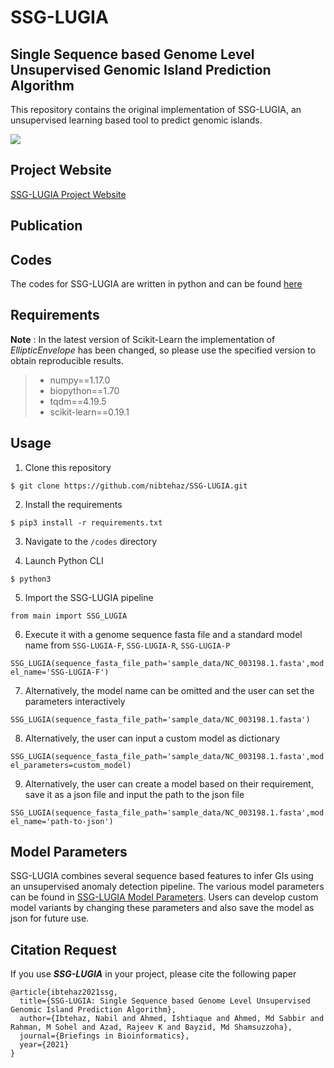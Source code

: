 # SSG-LUGIA
## Single Sequence based Genome Level Unsupervised Genomic Island Prediction Algorithm

This repository contains the original implementation of SSG-LUGIA, an unsupervised learning based tool to predict genomic islands.

<a href="https://colab.research.google.com/drive/1sT7jEKJMgDVCHjkxX1vt-utx9GyoU7cY?usp=sharing" target="_blank"><img src="https://colab.research.google.com/assets/colab-badge.svg"></a>



## Project Website

[SSG-LUGIA Project Website](https://nibtehaz.github.io/SSG-LUGIA)

## Publication

## Codes

The codes for SSG-LUGIA are written in python and can be found [here](https://github.com/nibtehaz/SSG-LUGIA/tree/master/codes)


## Requirements

**Note** : In the latest version of Scikit-Learn the implementation of *EllipticEnvelope* has been changed, so please use the specified version to obtain reproducible results.

> * numpy==1.17.0
> * biopython==1.70
> * tqdm==4.19.5
> * scikit-learn==0.19.1


## Usage

1. Clone this repository

```$ git clone https://github.com/nibtehaz/SSG-LUGIA.git```

2. Install the requirements

```$ pip3 install -r requirements.txt```

3. Navigate to the ```/codes``` directory

4. Launch Python CLI

``` $ python3 ```

5. Import the SSG-LUGIA pipeline

```from main import SSG_LUGIA```

6. Execute it with a genome sequence fasta file and a standard model name from ```SSG-LUGIA-F```, ```SSG-LUGIA-R```, ```SSG-LUGIA-P```


```SSG_LUGIA(sequence_fasta_file_path='sample_data/NC_003198.1.fasta',model_name='SSG-LUGIA-F')```

7. Alternatively, the model name can be omitted and the user can set the parameters interactively

```SSG_LUGIA(sequence_fasta_file_path='sample_data/NC_003198.1.fasta')```

8. Alternatively, the user can input a custom model as dictionary

```SSG_LUGIA(sequence_fasta_file_path='sample_data/NC_003198.1.fasta',model_parameters=custom_model)```

9. Alternatively, the user can create a model based on their requirement, save it as a json file and input the path to the json file

```SSG_LUGIA(sequence_fasta_file_path='sample_data/NC_003198.1.fasta',model_name='path-to-json')```


## Model Parameters

SSG-LUGIA combines several sequence based features to infer GIs using an unsupervised anomaly detection pipeline. The various model parameters can be found in [SSG-LUGIA Model Parameters](https://nibtehaz.github.io/SSG-LUGIA/params). Users can develop custom model variants by changing these parameters and also save the model as json for future use.


## Citation Request

If you use ***SSG-LUGIA*** in your project, please cite the following paper

```
@article{ibtehaz2021ssg,
  title={SSG-LUGIA: Single Sequence based Genome Level Unsupervised Genomic Island Prediction Algorithm},
  author={Ibtehaz, Nabil and Ahmed, Ishtiaque and Ahmed, Md Sabbir and Rahman, M Sohel and Azad, Rajeev K and Bayzid, Md Shamsuzzoha},
  journal={Briefings in Bioinformatics},
  year={2021}
}
```

